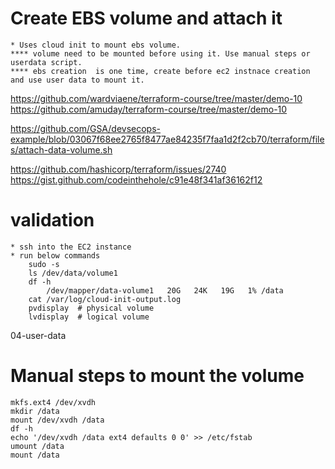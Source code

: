 
# Create EBS volume and attach it
    * Uses cloud init to mount ebs volume.
    **** volume need to be mounted before using it. Use manual steps or userdata script.
    **** ebs creation  is one time, create before ec2 instnace creation and use user data to mount it.


https://github.com/wardviaene/terraform-course/tree/master/demo-10
https://github.com/amuday/terraform-course/tree/master/demo-10

https://github.com/GSA/devsecops-example/blob/03067f68ee2765f8477ae84235f7faa1d2f2cb70/terraform/files/attach-data-volume.sh

https://github.com/hashicorp/terraform/issues/2740
https://gist.github.com/codeinthehole/c91e48f341af36162f12


# validation
    * ssh into the EC2 instance
    * run below commands
        sudo -s
        ls /dev/data/volume1
        df -h
            /dev/mapper/data-volume1   20G   24K   19G   1% /data
        cat /var/log/cloud-init-output.log
        pvdisplay  # physical volume
        lvdisplay  # logical volume
04-user-data

# Manual steps to mount the volume
    mkfs.ext4 /dev/xvdh
    mkdir /data
    mount /dev/xvdh /data
    df -h
    echo '/dev/xvdh /data ext4 defaults 0 0' >> /etc/fstab
    umount /data
    mount /data